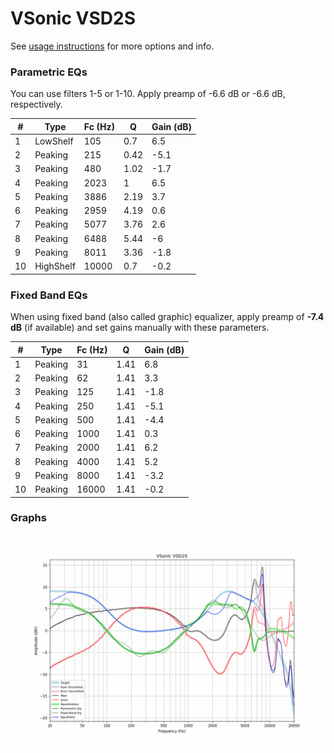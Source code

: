 # VSonic VSD2S
See [usage instructions](https://github.com/jaakkopasanen/AutoEq#usage) for more options and info.

### Parametric EQs
You can use filters 1-5 or 1-10. Apply preamp of -6.6 dB or -6.6 dB, respectively.

|   # | Type      |   Fc (Hz) |    Q |   Gain (dB) |
|-----|-----------|-----------|------|-------------|
|   1 | LowShelf  |       105 | 0.7  |         6.5 |
|   2 | Peaking   |       215 | 0.42 |        -5.1 |
|   3 | Peaking   |       480 | 1.02 |        -1.7 |
|   4 | Peaking   |      2023 | 1    |         6.5 |
|   5 | Peaking   |      3886 | 2.19 |         3.7 |
|   6 | Peaking   |      2959 | 4.19 |         0.6 |
|   7 | Peaking   |      5077 | 3.76 |         2.6 |
|   8 | Peaking   |      6488 | 5.44 |        -6   |
|   9 | Peaking   |      8011 | 3.36 |        -1.8 |
|  10 | HighShelf |     10000 | 0.7  |        -0.2 |

### Fixed Band EQs
When using fixed band (also called graphic) equalizer, apply preamp of **-7.4 dB** (if available) and set gains manually with these parameters.

|   # | Type    |   Fc (Hz) |    Q |   Gain (dB) |
|-----|---------|-----------|------|-------------|
|   1 | Peaking |        31 | 1.41 |         6.8 |
|   2 | Peaking |        62 | 1.41 |         3.3 |
|   3 | Peaking |       125 | 1.41 |        -1.8 |
|   4 | Peaking |       250 | 1.41 |        -5.1 |
|   5 | Peaking |       500 | 1.41 |        -4.4 |
|   6 | Peaking |      1000 | 1.41 |         0.3 |
|   7 | Peaking |      2000 | 1.41 |         6.2 |
|   8 | Peaking |      4000 | 1.41 |         5.2 |
|   9 | Peaking |      8000 | 1.41 |        -3.2 |
|  10 | Peaking |     16000 | 1.41 |        -0.2 |

### Graphs
![](./VSonic%20VSD2S.png)
